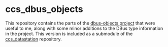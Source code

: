 # ccs_dbus_objects

This repository contains the parts of the [dbus-objects project](https://github.com/FFY00/dbus-objects) that were useful to me, along with some minor additions to the DBus type information in the project. This version is included as a submodule of the [ccs_datastation](https://github.com/ClearCreekSci/ccs_datastation) repository.



